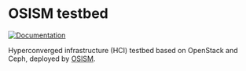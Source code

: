# OSISM testbed

[![Documentation](https://img.shields.io/static/v1?label=&message=documentation&color=blue)](https://docs.osism.de/testbed)

Hyperconverged infrastructure (HCI) testbed based on OpenStack and Ceph, deployed by [OSISM](https://www.osism.de).
